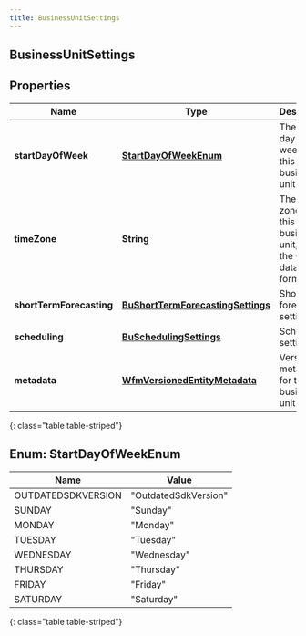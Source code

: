 ```yaml
---
title: BusinessUnitSettings
---
```


## BusinessUnitSettings

## Properties

| Name                     | Type                                                                                         | Description                                                              | Notes      |
| ------------------------ | -------------------------------------------------------------------------------------------- | ------------------------------------------------------------------------ | ---------- |
| **startDayOfWeek**       | [**StartDayOfWeekEnum**](#StartDayOfWeekEnum)<!---->                                         | The start day of week for this business unit                             |            |
| **timeZone**             | <!----><!---->**String**<!---->                                                              | The time zone for this business unit, using the Olsen tz database format |            |
| **shortTermForecasting** | <!----><!---->[**BuShortTermForecastingSettings**](BuShortTermForecastingSettings.md)<!----> | Short term forecasting settings                                          | [optional] |
| **scheduling**           | <!----><!---->[**BuSchedulingSettings**](BuSchedulingSettings.md)<!---->                     | Scheduling settings                                                      | [optional] |
| **metadata**             | <!----><!---->[**WfmVersionedEntityMetadata**](WfmVersionedEntityMetadata.md)<!---->         | Version metadata for this business unit                                  |            |

{: class="table table-striped"}

<a name="StartDayOfWeekEnum"></a>

## Enum: StartDayOfWeekEnum

| Name               | Value                          |
| ------------------ | ------------------------------ |
| OUTDATEDSDKVERSION | &quot;OutdatedSdkVersion&quot; |
| SUNDAY             | &quot;Sunday&quot;             |
| MONDAY             | &quot;Monday&quot;             |
| TUESDAY            | &quot;Tuesday&quot;            |
| WEDNESDAY          | &quot;Wednesday&quot;          |
| THURSDAY           | &quot;Thursday&quot;           |
| FRIDAY             | &quot;Friday&quot;             |
| SATURDAY           | &quot;Saturday&quot;           |

{: class="table table-striped"}
